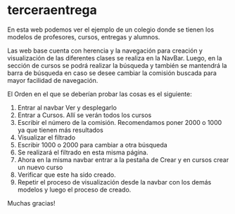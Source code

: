 # terceraentrega

En esta web podemos ver el ejemplo de un colegio donde se tienen los modelos de profesores, cursos, entregas y alumnos.

Las web base cuenta con herencia y la navegación para creación y visualización de las diferentes clases se realiza en la NavBar. Luego, en la sección de cursos se podrá realizar la búsqueda y también se mantendrá la barra de búsqueda en caso se desee cambiar la comisión buscada para mayor facilidad de navegación.

El Orden en el que se deberían probar las cosas es el siguiente:
1. Entrar al navbar Ver y desplegarlo
2. Entrar a Cursos. Allí se verán todos los cursos
3. Escribir el número de la comisión. Recomendamos poner 2000 o 1000 ya que tienen más resultados
4. Visualizar el filtrado
5. Escribir 1000 o 2000 para cambiar a otra búsqueda
6. Se realizará el filtrado en esta misma página.
7. Ahora en la misma navbar entrar a la pestaña de Crear y en cursos crear un nuevo curso
8. Verificar que este ha sido creado.
9. Repetir el proceso de visualización desde la navbar con los demás modelos y luego el proceso de creado.

Muchas gracias!
